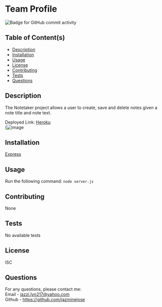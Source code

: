 # Team Profile 
  ![Badge for GitHub commit activity](https://img.shields.io/github/commit-activity/w/jazminejose/teamProfile?style=for-the-badge)

## Table of Content(s)

- [Description](#description)
- [Installation](#installation)
- [Usage](#usage)
- [License](#license)
- [Contributing](#contributing)
- [Tests](#tests)
- [Questions](#questions)

## Description
The Notetaker project allows a user to create, save and delete notes given a note title and note text.

Deployed Link: [Heroku](https://jaznotetaker.herokuapp.com/)<br>
(![image](https://user-images.githubusercontent.com/92974218/146241017-7845d4fd-3709-49d8-bf87-2ed2cab6fdff.png)



## Installation
 [Express](https://www.npmjs.com/package/express)

## Usage
Run the following command: 
`node server.js`

## Contributing
None

## Tests
No available tests

## License
ISC

## Questions
For any questions, please contact me:<br>
Email - jazzi.lyn217@yahoo.com<br>
Github - https://github.com/jazminejose<br>
